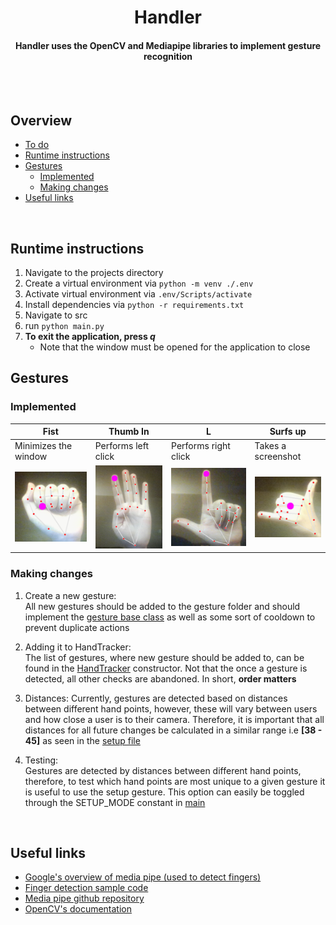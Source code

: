 <div align='center'>

# Handler

#### Handler uses the OpenCV and Mediapipe libraries to implement gesture recognition


<br>
<br>

<!-- <div align="right">
<img src='res/' width="500"/>
</div> -->
</div>

## Overview
- [To do](#to-do)
- [Runtime instructions](#runtime-instructions)
- [Gestures](#gestures)
    - [Implemented](#implemented)
    - [Making changes](#making-changes)  
- [Useful links](#useful-links)

<br>


## Runtime instructions
1. Navigate to the projects directory
2. Create a virtual environment via ```python -m venv ./.env```
3. Activate virtual environment via ```.env/Scripts/activate```
4. Install dependencies via ```python -r requirements.txt```
5. Navigate to src
6. run ```python main.py```
7. **To exit the application, press *q***
    - Note that the window must be opened for the application to close

## Gestures
### Implemented

|Fist|Thumb In|L|Surfs up|
|-|-|-|-|
|Minimizes the window|Performs left click|Performs right click|Takes a screenshot|
<img src='res/fist.PNG'/> | <img src='res/thumbIn.PNG'/> | <img src='res/L.PNG'/> | <img src='res/surfsUp.PNG'/>

### Making changes
1. Create a new gesture:  
All new gestures should be added to the gesture folder and should implement the [gesture base class](https://github.com/DaneHarrison/Handler/blob/main/src/gestures/gesture.py) as well as some sort of cooldown to prevent duplicate actions

2. Adding it to HandTracker:  
The list of gestures, where new gesture should be added to, can be found in the [HandTracker](https://github.com/DaneHarrison/Handler/blob/main/src/handTracker.py) constructor. Not that the once a gesture is detected, all other checks are abandoned. In short, **order matters**

3. Distances:
Currently, gestures are detected based on distances between different hand points, however, these will vary between users and how close a user is to their camera. Therefore, it is important that all distances for all future changes be calculated in a similar range i.e **[38 - 45]** as seen in the [setup file](https://github.com/DaneHarrison/Handler/blob/main/src/gestures/setup.py)

4. Testing:  
Gestures are detected by distances between different hand points, therefore, to test which hand points are most unique to a given gesture it is useful to use the setup gesture. This option can easily be toggled through the SETUP_MODE constant  in [main](https://github.com/DaneHarrison/Handler/blob/main/src/main.py)

<br>

## Useful links
- [Google's overview of media pipe (used to detect fingers)](https://developers.google.com/mediapipe/solutions/vision/hand_landmarker)
- [Finger detection sample code](https://mediapipe.readthedocs.io/en/latest/solutions/hands.html)
- [Media pipe github repository](https://github.com/google/mediapipe/blob/master/mediapipe/python/solutions/hands.py)
- [OpenCV's documentation](https://docs.opencv.org/3.4/d2/d75/namespacecv.html)